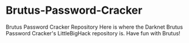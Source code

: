 # Brutus-Password-Cracker
Brutus Password Cracker Repository
Here is where the Darknet Brutus Password Cracker's LittleBigHack repository is.
Have fun with Brutus!
